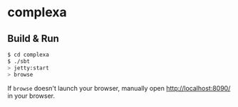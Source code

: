 # complexa #

## Build & Run ##

```sh
$ cd complexa
$ ./sbt
> jetty:start
> browse
```

If `browse` doesn't launch your browser, manually open [http://localhost:8090/](http://localhost:8090/) in your browser.
